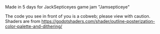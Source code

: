 Made in 5 days for JackSepticeyes game jam "Jamsepticeye"

The code you see in front of you is a cobweb; please view with caution.
Shaders are from https://godotshaders.com/shader/outline-posterization-color-palette-and-dithering/
